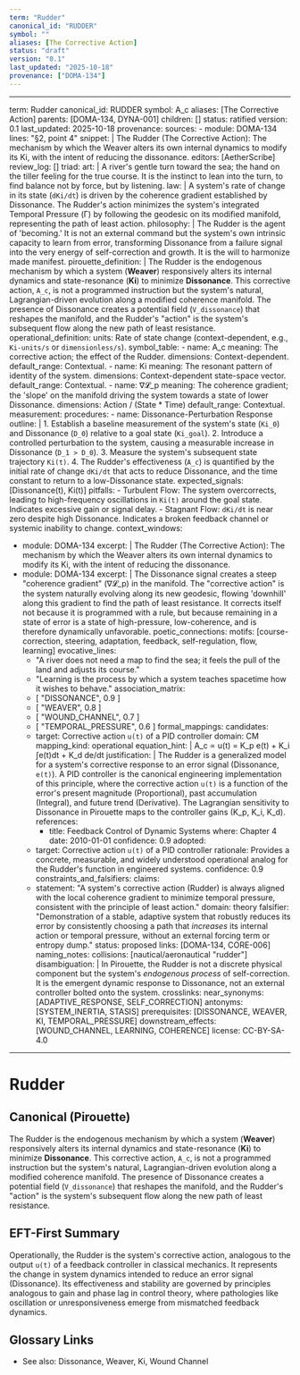 ```yaml
---
term: "Rudder"
canonical_id: "RUDDER"
symbol: ""
aliases: [The Corrective Action]
status: "draft"
version: "0.1"
last_updated: "2025-10-18"
provenance: ["DOMA-134"]
---
```


---
term: Rudder
canonical_id: RUDDER
symbol: A_c
aliases: [The Corrective Action]
parents: [DOMA-134, DYNA-001]
children: []
status: ratified
version: 0.1
last_updated: 2025-10-18
provenance:
  sources:
    - module: DOMA-134
      lines: "§2, point 4"
      snippet: |
        The Rudder (The Corrective Action): The mechanism by which the Weaver alters its own internal dynamics to modify its Ki, with the intent of reducing the dissonance.
  editors: [AetherScribe]
  review_log: []
triad:
  art: |
    A river's gentle turn toward the sea; the hand on the tiller feeling for the true course. It is the instinct to lean into the turn, to find balance not by force, but by listening.
  law: |
    A system's rate of change in its state (`dKi/dt`) is driven by the coherence gradient established by Dissonance. The Rudder's action minimizes the system's integrated Temporal Pressure (Γ) by following the geodesic on its modified manifold, representing the path of least action.
  philosophy: |
    The Rudder is the agent of 'becoming.' It is not an external command but the system's own intrinsic capacity to learn from error, transforming Dissonance from a failure signal into the very energy of self-correction and growth. It is the will to harmonize made manifest.
pirouette_definition: |
  The Rudder is the endogenous mechanism by which a system (**Weaver**) responsively alters its internal dynamics and state-resonance (**Ki**) to minimize **Dissonance**. This corrective action, `A_c`, is not a programmed instruction but the system's natural, Lagrangian-driven evolution along a modified coherence manifold. The presence of Dissonance creates a potential field (`V_dissonance`) that reshapes the manifold, and the Rudder's "action" is the system's subsequent flow along the new path of least resistance.
operational_definition:
  units: Rate of state change (context-dependent, e.g., `Ki-units/s` or `dimensionless/s`).
  symbol_table:
    - name: A_c
      meaning: The corrective action; the effect of the Rudder.
      dimensions: Context-dependent.
      default_range: Contextual.
    - name: Ki
      meaning: The resonant pattern of identity of the system.
      dimensions: Context-dependent state-space vector.
      default_range: Contextual.
    - name: ∇𝓛_p
      meaning: The coherence gradient; the 'slope' on the manifold driving the system towards a state of lower Dissonance.
      dimensions: Action / (State * Time)
      default_range: Contextual.
  measurement:
    procedures:
      - name: Dissonance-Perturbation Response
        outline: |
          1.  Establish a baseline measurement of the system's state (`Ki_0`) and Dissonance (`D_0`) relative to a goal state (`Ki_goal`).
          2.  Introduce a controlled perturbation to the system, causing a measurable increase in Dissonance (`D_1 > D_0`).
          3.  Measure the system's subsequent state trajectory `Ki(t)`.
          4.  The Rudder's effectiveness (`A_c`) is quantified by the initial rate of change `dKi/dt` that acts to reduce Dissonance, and the time constant to return to a low-Dissonance state.
        expected_signals: [Dissonance(t), Ki(t)]
        pitfalls:
          - Turbulent Flow: The system overcorrects, leading to high-frequency oscillations in `Ki(t)` around the goal state. Indicates excessive gain or signal delay.
          - Stagnant Flow: `dKi/dt` is near zero despite high Dissonance. Indicates a broken feedback channel or systemic inability to change.
context_windows:
  - module: DOMA-134
    excerpt: |
      The Rudder (The Corrective Action): The mechanism by which the Weaver alters its own internal dynamics to modify its Ki, with the intent of reducing the dissonance.
  - module: DOMA-134
    excerpt: |
      The Dissonance signal creates a steep "coherence gradient" (∇𝓛_p) in the manifold. The "corrective action" is the system naturally evolving along its new geodesic, flowing 'downhill' along this gradient to find the path of least resistance. It corrects itself not because it is programmed with a rule, but because remaining in a state of error is a state of high-pressure, low-coherence, and is therefore dynamically unfavorable.
poetic_connections:
  motifs: [course-correction, steering, adaptation, feedback, self-regulation, flow, learning]
  evocative_lines:
    - "A river does not need a map to find the sea; it feels the pull of the land and adjusts its course."
    - "Learning is the process by which a system teaches spacetime how it wishes to behave."
  association_matrix:
    - [ "DISSONANCE", 0.9 ]
    - [ "WEAVER", 0.8 ]
    - [ "WOUND_CHANNEL", 0.7 ]
    - [ "TEMPORAL_PRESSURE", 0.6 ]
formal_mappings:
  candidates:
    - target: Corrective action `u(t)` of a PID controller
      domain: CM
      mapping_kind: operational
      equation_hint: |
        A_c ∝ u(t) = K_p e(t) + K_i ∫e(t)dt + K_d de/dt
      justification: |
        The Rudder is a generalized model for a system's corrective response to an error signal (Dissonance, `e(t)`). A PID controller is the canonical engineering implementation of this principle, where the corrective action `u(t)` is a function of the error's present magnitude (Proportional), past accumulation (Integral), and future trend (Derivative). The Lagrangian sensitivity to Dissonance in Pirouette maps to the controller gains (K_p, K_i, K_d).
      references:
        - title: Feedback Control of Dynamic Systems
          where: Chapter 4
          date: 2010-01-01
      confidence: 0.9
  adopted:
    - target: Corrective action `u(t)` of a PID controller
      rationale: Provides a concrete, measurable, and widely understood operational analog for the Rudder's function in engineered systems.
      confidence: 0.9
constraints_and_falsifiers:
  claims:
    - statement: "A system's corrective action (Rudder) is always aligned with the local coherence gradient to minimize temporal pressure, consistent with the principle of least action."
      domain: theory
      falsifier: "Demonstration of a stable, adaptive system that robustly reduces its error by consistently choosing a path that *increases* its internal action or temporal pressure, without an external forcing term or entropy dump."
      status: proposed
      links: [DOMA-134, CORE-006]
naming_notes:
  collisions: [nautical/aeronautical "rudder"]
  disambiguation: |
    In Pirouette, the Rudder is not a discrete physical component but the system's *endogenous process* of self-correction. It is the emergent dynamic response to Dissonance, not an external controller bolted onto the system.
crosslinks:
  near_synonyms: [ADAPTIVE_RESPONSE, SELF_CORRECTION]
  antonyms: [SYSTEM_INERTIA, STASIS]
  prerequisites: [DISSONANCE, WEAVER, KI, TEMPORAL_PRESSURE]
  downstream_effects: [WOUND_CHANNEL, LEARNING, COHERENCE]
license: CC-BY-SA-4.0
---

# Rudder

## Canonical (Pirouette)
The Rudder is the endogenous mechanism by which a system (**Weaver**) responsively alters its internal dynamics and state-resonance (**Ki**) to minimize **Dissonance**. This corrective action, `A_c`, is not a programmed instruction but the system's natural, Lagrangian-driven evolution along a modified coherence manifold. The presence of Dissonance creates a potential field (`V_dissonance`) that reshapes the manifold, and the Rudder's "action" is the system's subsequent flow along the new path of least resistance.

## EFT-First Summary
Operationally, the Rudder is the system's corrective action, analogous to the output `u(t)` of a feedback controller in classical mechanics. It represents the change in system dynamics intended to reduce an error signal (Dissonance). Its effectiveness and stability are governed by principles analogous to gain and phase lag in control theory, where pathologies like oscillation or unresponsiveness emerge from mismatched feedback dynamics.

## Glossary Links
- See also: Dissonance, Weaver, Ki, Wound Channel